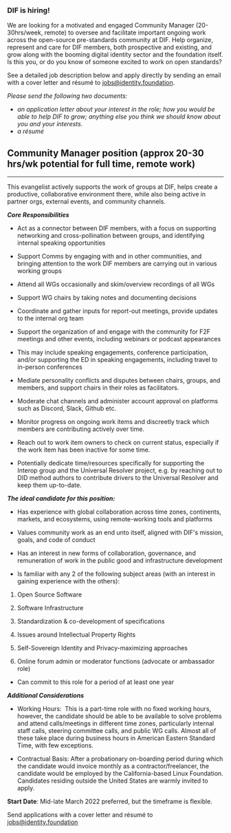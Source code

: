 ### DIF is hiring! 

We are looking for a motivated and engaged Community Manager (20-30hrs/week, remote) to oversee and facilitate important ongoing work across the open-source pre-standards community at DIF. Help organize, represent and care for DIF members, both prospective and existing, and grow 
along with the booming digital identity sector and the foundation itself. Is this you, or do you know of someone excited to work on open standards? 

See a detailed job description below and apply directly by sending an email with a cover letter and résumé to jobs@identity.foundation.

*Please send the following two documents:*
* *an application letter about your interest in the role; how you would be able to help DIF to grow; anything else you think we should know about you and your interests.* 
* *a résumé* 

## Community Manager position (approx 20-30 hrs/wk potential for full time, remote work)
------------------------------------------------------------------------

This evangelist actively supports the work of groups at DIF, helps create a productive, collaborative environment there, while also being active in partner orgs, external events, and community channels. 

**_Core Responsibilities_**

-   Act as a connector between DIF members, with a focus on supporting networking and cross-pollination between groups, and identifying internal speaking opportunities

-   Support Comms by engaging with and in other communities, and bringing attention to the work DIF members are carrying out in various working groups

-   Attend all WGs occasionally and skim/overview recordings of all WGs

-   Support WG chairs by taking notes and documenting decisions

-   Coordinate and gather inputs for report-out meetings, provide updates to the internal org team  

-   Support the organization of and engage with the community for F2F meetings and other events, including webinars or podcast appearances

-   This may include speaking engagements, conference participation, and/or supporting the ED in speaking engagements, including travel to in-person conferences

-   Mediate personality conflicts and disputes between chairs, groups, and members, and support chairs in their roles as facilitators.

-   Moderate chat channels and administer account approval on platforms such as Discord, Slack, Github etc.

-   Monitor progress on ongoing work items and discreetly track which members are contributing actively over time.

-   Reach out to work item owners to check on current status, especially if the work item has been inactive for some time.

-   Potentially dedicate time/resources specifically for supporting the Interop group and the Universal Resolver project, e.g. by reaching out to DID method authors to contribute drivers to the Universal Resolver and keep them up-to-date.


**_The ideal candidate for this position:_**

-   Has experience with global collaboration across time zones, continents, markets, and ecosystems, using remote-working tools and platforms

-   Values community work as an end unto itself, aligned with DIF's mission, goals, and code of conduct

-   Has an interest in new forms of collaboration, governance, and remuneration of work in the public good and infrastructure development

-   Is familiar with any 2 of the following subject areas (with an interest in gaining experience with the others): 

1.  Open Source Software 

2.  Software Infrastructure

3.  Standardization & co-development of specifications 

4.  Issues around Intellectual Property Rights

5.  Self-Sovereign Identity and Privacy-maximizing approaches

6.  Online forum admin or moderator functions (advocate or ambassador role)

-   Can commit to this role for a period of at least one year

**_Additional Considerations_**

-   Working Hours:  This is a part-time role with no fixed working hours, however, the candidate should be able to be available to solve problems and attend calls/meetings in different time zones, particularly internal staff calls, steering committee calls, and public WG calls. Almost all of these take place during business hours in American Eastern Standard Time, with few exceptions.

-   Contractual Basis: After a probationary on-boarding period during which the candidate would invoice monthly as a contractor/freelancer, the candidate would be employed by the California-based Linux Foundation. Candidates residing outside the United States are warmly invited to apply.

**Start Date**: Mid-late March 2022 preferred, but the timeframe is flexible.

Send applications with a cover letter and résumé to jobs@identity.foundation


